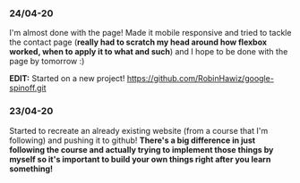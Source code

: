 ### 24/04-20
I'm almost done with the page! Made it mobile responsive and tried to tackle the contact page (**really had to scratch my head around how flexbox worked, when to apply it to what and such**) and I hope to be done with the page by tomorrow :)

**EDIT:** Started on a new project! https://github.com/RobinHawiz/google-spinoff.git

### 23/04-20

Started to recreate an already existing website (from a course that I'm following) and pushing it to github! **There's a big difference in just following the course and actually trying to implement those things by myself so it's important to build your own things right after you learn something!**
